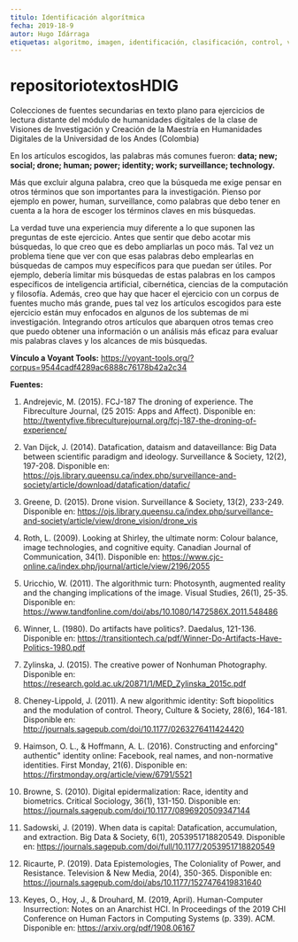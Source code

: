 ```yaml
---
titulo: Identificación algorítmica
fecha: 2019-18-9
autor: Hugo Idárraga
etiquetas: algoritmo, imagen, identificación, clasificación, control, visibilidad
---
```


# repositoriotextosHDIG
Colecciones de fuentes secundarias en texto plano para ejercicios de lectura distante del módulo de humanidades digitales de la clase de Visiones de Investigación y Creación de la Maestría en Humanidades Digitales de la Universidad de los Andes (Colombia) 

En los artículos escogidos, las palabras más comunes fueron: **data; new; social; drone; human; power; identity; work; surveillance; technology.**

Más que excluir alguna palabra, creo que la búsqueda me exige pensar en otros términos que son importantes para la investigación. Pienso por ejemplo en power, human, surveillance, como palabras que debo tener en cuenta a la hora de escoger los términos claves en mis búsquedas. 

La verdad tuve una experiencia muy diferente a lo que suponen las preguntas de este ejercicio. Antes que sentir que debo acotar mis búsquedas, lo que creo que es debo ampliarlas un poco más. Tal vez un problema tiene que ver con que esas palabras debo emplearlas en búsquedas de campos muy específicos para que puedan ser útiles. Por ejemplo, debería limitar mis búsquedas de estas palabras en los campos específicos de inteligencia artificial, cibernética, ciencias de la computación y filosofía. Además, creo que hay que hacer el ejercicio con un corpus de fuentes mucho más grande, pues tal vez los artículos escogidos para este ejercicio están muy enfocados en algunos de los subtemas de mi investigación. Integrando otros artículos que abarquen otros temas creo que puedo obtener una información o un análisis más eficaz para evaluar mis palabras claves y los alcances de mis búsquedas.


**Vínculo a Voyant Tools:** https://voyant-tools.org/?corpus=9544cadf4289ac6888c76178b42a2c34

**Fuentes:**

1. Andrejevic, M. (2015). FCJ-187 The droning of experience. The Fibreculture Journal, (25 2015: Apps and Affect). Disponible en: http://twentyfive.fibreculturejournal.org/fcj-187-the-droning-of-experience/

2. Van Dijck, J. (2014). Datafication, dataism and dataveillance: Big Data between scientific paradigm and ideology. Surveillance & Society, 12(2), 197-208. Disponible en: https://ojs.library.queensu.ca/index.php/surveillance-and-society/article/download/datafication/datafic/

3. Greene, D. (2015). Drone vision. Surveillance & Society, 13(2), 233-249. Disponible en: https://ojs.library.queensu.ca/index.php/surveillance-and-society/article/view/drone_vision/drone_vis

4. Roth, L. (2009). Looking at Shirley, the ultimate norm: Colour balance, image technologies, and cognitive equity. Canadian Journal of Communication, 34(1). Disponible en: https://www.cjc-online.ca/index.php/journal/article/view/2196/2055

5. Uricchio, W. (2011). The algorithmic turn: Photosynth, augmented reality and the changing implications of the image. Visual Studies, 26(1), 25-35. Disponible en: https://www.tandfonline.com/doi/abs/10.1080/1472586X.2011.548486

6. Winner, L. (1980). Do artifacts have politics?. Daedalus, 121-136. Disponible en: https://transitiontech.ca/pdf/Winner-Do-Artifacts-Have-Politics-1980.pdf

7. Zylinska, J. (2015). The creative power of Nonhuman Photography. Disponible en: https://research.gold.ac.uk/20871/1/MED_Zylinska_2015c.pdf

8. Cheney-Lippold, J. (2011). A new algorithmic identity: Soft biopolitics and the modulation of control. Theory, Culture & Society, 28(6), 164-181. Disponible en: http://journals.sagepub.com/doi/10.1177/0263276411424420

9. Haimson, O. L., & Hoffmann, A. L. (2016). Constructing and enforcing" authentic" identity online: Facebook, real names, and non-normative identities. First Monday, 21(6). Disponible en: https://firstmonday.org/article/view/6791/5521

10. Browne, S. (2010). Digital epidermalization: Race, identity and biometrics. Critical Sociology, 36(1), 131-150. Disponible en: https://journals.sagepub.com/doi/10.1177/0896920509347144

11. Sadowski, J. (2019). When data is capital: Datafication, accumulation, and extraction. Big Data & Society, 6(1), 2053951718820549. Disponible en: https://journals.sagepub.com/doi/full/10.1177/2053951718820549

12. Ricaurte, P. (2019). Data Epistemologies, The Coloniality of Power, and Resistance. Television & New Media, 20(4), 350-365. Disponible en: https://journals.sagepub.com/doi/abs/10.1177/1527476419831640

13. Keyes, O., Hoy, J., & Drouhard, M. (2019, April). Human-Computer Insurrection: Notes on an Anarchist HCI. In Proceedings of the 2019 CHI Conference on Human Factors in Computing Systems (p. 339). ACM. Disponible en: https://arxiv.org/pdf/1908.06167





